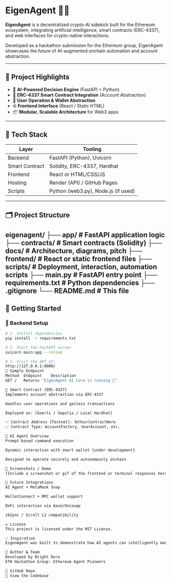 # EigenAgent 🧠🔗

**EigenAgent** is a decentralized crypto-AI sidekick built for the Ethereum ecosystem, integrating artificial intelligence, smart contracts (ERC-4337), and web interfaces for crypto-native interactions.

Developed as a hackathon submission for the Ethereum group, EigenAgent showcases the future of AI-augmented onchain automation and account abstraction.

---

## 🌟 Project Highlights

- 🤖 **AI-Powered Decision Engine** (FastAPI + Python)
- 📝 **ERC-4337 Smart Contract Integration** (Account Abstraction)
- 🔐 **User Operation & Wallet Abstraction**
- 🌐 **Frontend Interface** (React / Static HTML)
- 📦 **Modular, Scalable Architecture** for Web3 apps

---

## 🔧 Tech Stack

| Layer      | Tooling                          |
|------------|----------------------------------|
| Backend    | FastAPI (Python), Uvicorn        |
| Smart Contract | Solidity, ERC-4337, Hardhat   |
| Frontend   | React or HTML/CSS/JS             |
| Hosting    | Render (API) / GitHub Pages      |
| Scripts    | Python (web3.py), Node.js (if used) |

---

## 🗂️ Project Structure

eigenagent/
├── app/ # FastAPI application logic
├── contracts/ # Smart contracts (Solidity)
├── docs/ # Architecture, diagrams, pitch
├── frontend/ # React or static frontend files
├── scripts/ # Deployment, interaction, automation scripts
├── main.py # FastAPI entry point
├── requirements.txt # Python dependencies
├── .gitignore
└── README.md # This file
---

## 🚀 Getting Started

### 🔧 Backend Setup

```bash
# 1. Install dependencies
pip install -r requirements.txt

# 2. Start the FastAPI server
uvicorn main:app --reload

# 3. Visit the API at:
http://127.0.0.1:8000/
📡 Sample Endpoint
Method	Endpoint	Description
GET	/	Returns "EigenAgent AI Core is running 🚀"

📜 Smart Contract (ERC-4337)
Implements account abstraction via ERC-4337

Handles user operations and gasless transactions

Deployed on: [Goerli / Sepolia / Local Hardhat]

✅ Contract Address (Testnet): 0xYourContractHere
✅ Contract Type: AccountFactory, UserAccount, etc.

🧠 AI Agent Overview
Prompt-based command execution

Dynamic interaction with smart wallet (under development)

Designed to operate securely and autonomously onchain

📸 Screenshots / Demo
(Include a screenshot or gif of the frontend or terminal responses here)

🧪 Future Integrations
AI Agent + MetaMask Snap

WalletConnect + MPC wallet support

DeFi interaction via Aave/Uniswap

zkSync / Scroll L2 compatibility

⚖️ License
This project is licensed under the MIT License.

💡 Inspiration
EigenAgent was built to demonstrate how AI agents can intelligently manage Web3 wallets and autonomously interact with smart contracts via account abstraction — making crypto usable even for non-technical users.

👥 Author & Team
Developed by Bright Doro
ETH Hackathon Group: Ethereum Agent Pioneers

🔗 GitHub Repo
📁 View the Codebase